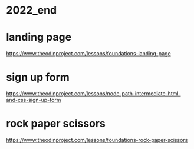 # 2022_end

# landing page
https://www.theodinproject.com/lessons/foundations-landing-page

# sign up form
https://www.theodinproject.com/lessons/node-path-intermediate-html-and-css-sign-up-form

# rock paper scissors
https://www.theodinproject.com/lessons/foundations-rock-paper-scissors
